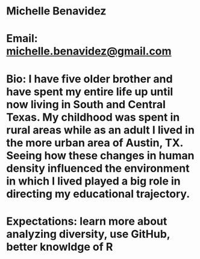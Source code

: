 # Michelle Benavidez
# Email: michelle.benavidez@gmail.com
# Bio:  I have five older brother and have spent my entire life up until now living in South and Central Texas.  My childhood was spent in rural areas while as an adult I lived in the more urban area of Austin, TX.  Seeing how these changes in human density influenced the environment in which I lived played a big role in directing my educational trajectory.

# Expectations: learn more about analyzing diversity, use GitHub, better knowldge of R